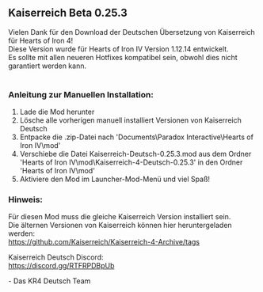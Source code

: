 ## Kaiserreich Beta 0.25.3

Vielen Dank für den Download der Deutschen Übersetzung von Kaiserreich für Hearts of Iron 4!<br>
Diese Version wurde für Hearts of Iron IV Version 1.12.14 entwickelt.<br>
Es sollte mit allen neueren Hotfixes kompatibel sein, obwohl dies nicht garantiert werden kann.<br><br>

### Anleitung zur Manuellen Installation:
<ol>
    <li>Lade die Mod herunter</li>
    <li>Lösche alle vorherigen manuell installiert Versionen von Kaiserreich Deutsch</li>
    <li>Entpacke die .zip-Datei nach 'Documents\Paradox Interactive\Hearts of Iron IV\mod'</li>
    <li>Verschiebe die Datei Kaiserreich-Deutsch-0.25.3.mod aus dem Ordner 'Hearts of Iron IV\mod\Kaiserreich-4-Deutsch-0.25.3' in den Ordner 'Hearts of Iron IV\mod'</li>
    <li>Aktiviere den Mod im Launcher-Mod-Menü und viel Spaß!</li>
</ol>

### Hinweis:
Für diesen Mod muss die gleiche Kaiserreich Version installiert sein.<br>
Die älternen Versionen von Kaiserreich können hier heruntergeladen werden:<br>
https://github.com/Kaiserreich/Kaiserreich-4-Archive/tags<br>

Kaiserreich Deutsch Discord:<br>
https://discord.gg/RTFRPDBpUb<br>

\- Das KR4 Deutsch Team